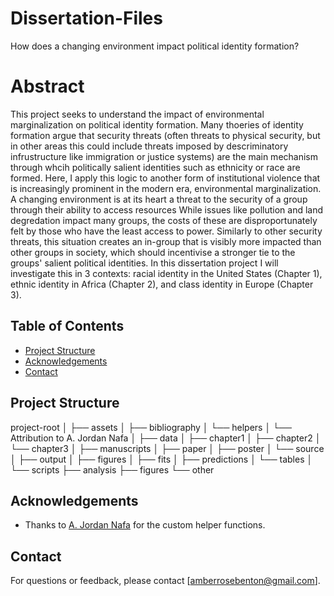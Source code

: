 # Dissertation-Files
How does a changing environment impact political identity formation?

# Abstract

This project seeks to understand the impact of environmental marginalization on political identity formation. Many thoeries of identity formation argue that security threats (often threats to physical security, but in other areas this could include threats imposed by descriminatory infrustructure like immigration or justice systems) are the main mechanism through whcih politically salient identities such as ethnicity or race are formed. Here, I apply this logic to another form of institutional violence that is increasingly prominent in the modern era, environmental marginalization. A changing environment is at its heart a threat to the security of a group through their ability to access resources While issues like pollution and land degredation impact many groups, the costs of these are disproportunately felt by those who have the least access to power. Similarly to other security threats, this situation creates an in-group that is visibly more impacted than other groups in society, which should incentivise a stronger tie to the groups' salient political identities. In this dissertation project I will investigate this in 3 contexts: racial identity in the United States (Chapter 1), ethnic identity in Africa (Chapter 2), and class identity in Europe (Chapter 3). 

## Table of Contents

- [Project Structure](#project-structure)
- [Acknowledgements](#acknowledgements)
- [Contact](#contact)

## Project Structure

project-root
│
├── assets
│ ├── bibliography
│ └── helpers
│ └── Attribution to A. Jordan Nafa
│
├── data
│ ├── chapter1
│ ├── chapter2
│ └── chapter3
│
├── manuscripts
│ ├── paper
│ ├── poster
│ └── source
│
├── output
│ ├── figures
│ ├── fits
│ ├── predictions
│ └── tables
│
└── scripts
├── analysis
├── figures
└── other

## Acknowledgements

- Thanks to [A. Jordan Nafa](https://github.com/ajnafa) for the custom helper functions.
  
## Contact

For questions or feedback, please contact [amberrosebenton@gmail.com].
